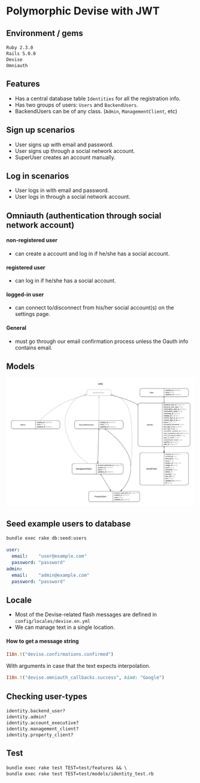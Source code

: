 # Polymorphic Devise with JWT

## Environment / gems

```
Ruby 2.3.0
Rails 5.0.0
Devise
Omniauth
```

## Features
- Has a central database table `Identities` for all the registration info.
- Has two groups of users: `Users` and `BackendUsers`.
- BackendUsers can be of any class. (`Admin`, `ManagementClient`, etc)


## Sign up scenarios
- User signs up with email and password.
- User signs up through a social network account.
- SuperUser creates an account manually.


## Log in scenarios
- User logs in with email and password.
- User logs in through a social network account.


## Omniauth (authentication through social network account)
#### non-registered user
- can create a account and log in if he/she has a social account.

#### registered user
- can log in if he/she has a social account.

#### logged-in user
- can connect to/disconnect from his/her social account(s) on the settings page.

#### General
- must go through our email confirmation process unless the Oauth info contains email.


## Models

![](erd/erd.jpg)


## Seed example users to database

```bash
bundle exec rake db:seed:users
```

```yml
user:
  email:    "user@example.com"
  password: "password"
admin:
  email:    "admin@example.com"
  password: "password"
```

## Locale
- Most of the Devise-related flash messages are defined in `config/locales/devise.en.yml`
- We can manage text in a single location.

#### How to get a message string

```rb
I18n.t("devise.confirmations.confirmed")
```

With arguments in case that the text expects interpolation.

```rb
I18n.t("devise.omniauth_callbacks.success", kind: "Google")
```

## Checking user-types

```
identity.backend_user?
identity.admin?
identity.account_executive?
identity.management_client?
identity.property_client?
```

## Test

```
bundle exec rake test TEST=test/features && \
bundle exec rake test TEST=test/models/identity_test.rb
```
